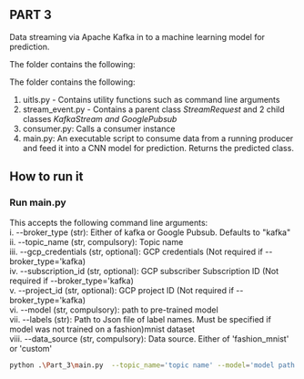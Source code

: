## PART 3

Data streaming via Apache Kafka in to a machine learning model for prediction.

The folder contains the following:

The folder contains the following:  
1. uitls.py - Contains utility functions such as command line arguments
2. stream_event.py - Contains a parent class *StreamRequest* and 2 child classes *KafkaStream and GooglePubsub*
3. consumer.py: Calls a consumer instance
4. main.py: An executable script to consume data from a running producer and feed it into a CNN model for prediction. Returns the predicted class.

## How to run it 
### Run main.py  
This accepts the following command line arguments:  
i. --broker_type (str): Either of kafka or Google Pubsub. Defaults to "kafka"  
ii. --topic_name (str, compulsory): Topic name  
iii. --gcp_credentials (str, optional): GCP credentials (Not required if --broker_type='kafka)  
iv. --subscription_id (str, optional): GCP subscriber Subscription ID (Not required if --broker_type='kafka)  
v. --project_id (str, optional): GCP project ID (Not required if --broker_type='kafka)  
vi. --model (str, compulsory): path to pre-trained model  
vii. --labels (str): Path to Json file of label names. Must be specified if model was not trained on a fashion)mnist dataset  
viii. --data_source (str, compulsory): Data source. Either of 'fashion_mnist' or 'custom'  


```bash
python .\Part_3\main.py  --topic_name='topic name' --model='model path' 
```
